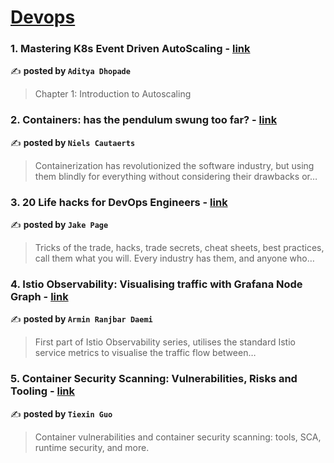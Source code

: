 
<h1><a href=https://medium.com/tag/devops/recommended target="_blank" rel="noopener noreferrer">Devops</a></h1>
<h3>1. Mastering K8s Event Driven AutoScaling - <a href="https://medium.com/@adityadhopade18/mastering-k8s-event-driven-autoscaling-cd1b9df78903" target="_blank" rel="noopener noreferrer">link</a></h3>

✍️ **posted by `Aditya Dhopade`**

<blockquote>Chapter 1: Introduction to Autoscaling</blockquote>

<h3>2. Containers: has the pendulum swung too far? - <a href="https://medium.com/itnext/containers-has-the-pendulum-swung-too-far-208ad02a6b42" target="_blank" rel="noopener noreferrer">link</a></h3>

✍️ **posted by `Niels Cautaerts`**

<blockquote>Containerization has revolutionized the software industry, but using them blindly for everything without considering their drawbacks or…</blockquote>

<h3>3. 20 Life hacks for DevOps Engineers - <a href="https://medium.com/@jake.page91/20-life-hacks-for-devops-engineers-3cdfecf89938" target="_blank" rel="noopener noreferrer">link</a></h3>

✍️ **posted by `Jake Page`**

<blockquote>Tricks of the trade, hacks, trade secrets, cheat sheets, best practices, call them what you will. Every industry has them, and anyone who…</blockquote>

<h3>4. Istio Observability: Visualising traffic with Grafana Node Graph - <a href="https://medium.com/@safelyup/istio-observability-visualising-traffic-with-grafana-node-graph-2e64fadccec5" target="_blank" rel="noopener noreferrer">link</a></h3>

✍️ **posted by `Armin Ranjbar Daemi`**

<blockquote>First part of Istio Observability series, utilises the standard Istio service metrics to visualise the traffic flow between…</blockquote>

<h3>5. Container Security Scanning: Vulnerabilities, Risks and Tooling - <a href="https://medium.com/4th-coffee/container-security-scanning-vulnerabilities-risks-and-tooling-31b09f64e6f7" target="_blank" rel="noopener noreferrer">link</a></h3>

✍️ **posted by `Tiexin Guo`**

<blockquote>Container vulnerabilities and container security scanning: tools, SCA, runtime security, and more.</blockquote>

